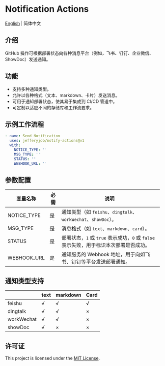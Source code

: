 # Notification Actions
[English](README.en.md) | 简体中文

## 介绍
GitHub 操作可根据部署状态向各种消息平台（例如，飞书、钉钉、企业微信、ShowDoc）发送通知。

## 功能
- 支持多种通知类型。
- 允许以各种格式（文本、markdown、卡片）发送消息。
- 可用于通知部署状态，使其易于集成到 CI/CD 管道中。
- 可定制以适应不同的存储库和工作流要求。

## 示例工作流程

```yaml
- name: Send Notification
  uses: jefferyjob/notify-actions@v1
  with:
    NOTICE_TYPE: ''
    MSG_TYPE: ''
    STATUS: ''
    WEBHOOK_URL: ''
```

## 参数配置
| 变量名称 | 必需 | 说明                                                      |
| ------------ | -------- |---------------------------------------------------------|
| NOTICE_TYPE | 是 | 通知类型（如 `feishu`、`dingtalk`、`workWechat`、`showDoc`）。     |
| MSG_TYPE | 是 | 消息格式（如 `text`、`markdown`、`card`）。                       |
| STATUS     | 是    | 部署状态，`1` 或 `true` 表示成功，`0` 或 `false` 表示失败，用于标识本次部署是否成功。 |
| WEBHOOK_URL | 是    | 通知服务的 Webhook 地址，用于向如飞书、钉钉等平台发送部署通知。                    |

## 通知类型支持
|            | text | markdown | Card |
| ---------- | ---- | ------- | ---- |
| feishu     | √    | √       | √    |
| dingtalk   | √    | √       | ×    |
| workWechat | √    | √       | ×    |
| showDoc    | √    | ×       | ×    |

## 许可证
This project is licensed under the [MIT License](LICENSE).